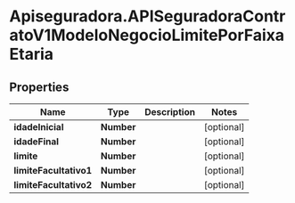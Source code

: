 # Apiseguradora.APISeguradoraContratoV1ModeloNegocioLimitePorFaixaEtaria

## Properties
Name | Type | Description | Notes
------------ | ------------- | ------------- | -------------
**idadeInicial** | **Number** |  | [optional] 
**idadeFinal** | **Number** |  | [optional] 
**limite** | **Number** |  | [optional] 
**limiteFacultativo1** | **Number** |  | [optional] 
**limiteFacultativo2** | **Number** |  | [optional] 


